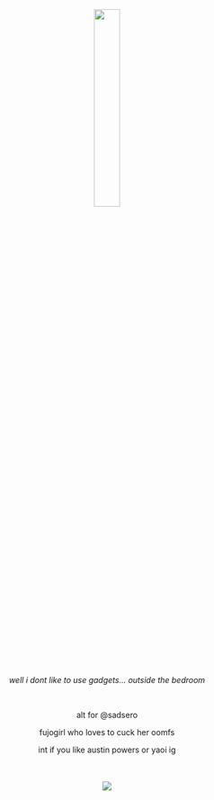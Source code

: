 <div align="center"> 

                                                            
<img width="30%" src="https://i.postimg.cc/y63xp0tx/IMG-0441.jpg"> 

*well i dont like to use gadgets... outside the bedroom*

 <br>
 
 alt for @sadsero 
 
 fujogirl who loves to cuck her oomfs 
 
 
 int if you like austin powers or yaoi ig  
<br>

<br>![](https://komarev.com/ghpvc/?username=sadser0&label=visitors+++&color=2d2f59)
<br>



 

 </div>
























</div>
